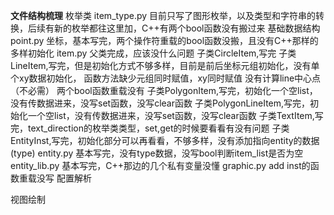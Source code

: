 **文件结构梳理**
枚举类
item_type.py    目前只写了图形枚举，以及类型和字符串的转换，后续有新的枚举都往这里加，C++有两个bool函数没有搬过来
基础数据结构
point.py        坐标，基本写完，两个操作符重载的bool函数没搬，且没有C++那样的多样初始化
item.py         父类完成，应该没什么问题
                子类CircleItem,写完
                子类LineItem,写完，但是初始化方式不够多样，目前是前后坐标元组初始化，没有单个xy数据初始化，
                    函数方法缺少元组同时赋值，xy同时赋值
                    没有计算line中心点（不必需）
                    两个bool函数重载没有
                子类PolygonItem,写完，初始化一个空list，没有传数据进来，没写set函数，没写clear函数
                子类PolygonLineItem,写完，初始化一个空list，没有传数据进来，没写set函数，没写clear函数
                子类TextItem,写完，text_direction的枚举类类型，set,get的时候要看看有没有问题
                子类EntityInst,写完，初始化部分可以再看看，不够多样，没有添加指向entity的数据(type)
entity.py       基本写完，没有type数据，没写bool判断item_list是否为空
entity_lib.py   基本写完，C++那边的几个私有变量没懂
graphic.py      add inst的函数重载没写
配置解析

视图绘制
